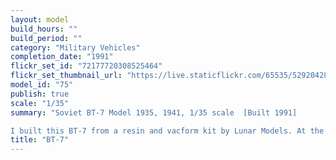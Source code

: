```yaml
---
layout: model
build_hours: ""
build_period: ""
category: "Military Vehicles"
completion_date: "1991"
flickr_set_id: "72177720308525464"
flickr_set_thumbnail_url: "https://live.staticflickr.com/65535/52920428752_fc84d0f188_m.jpg"
model_id: "75"
publish: true
scale: "1/35"
summary: "Soviet BT-7 Model 1935, 1941, 1/35 scale  [Built 1991]

I built this BT-7 from a resin and vacform kit by Lunar Models. At the time, it was the only 1/35 BT-7 available. The kit was crude and poorly cast due to RTV moulds which were well past their use-by date. The hull was mis-shapen and it took a lot of work to make a reasonable model from the kit. I learned a lot about working with resin as a result."
title: "BT-7"
---
```



